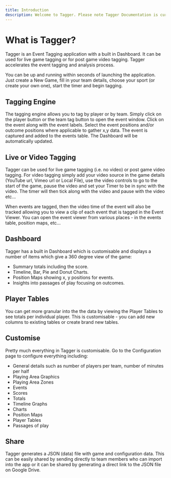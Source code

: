 ```yaml
---
title: Introduction
description: Welcome to Tagger. Please note Tagger Documentation is currently a work in progress. 
---
```


# What is Tagger?

Tagger is an Event Tagging application with a built in Dashboard. It can be used for live game tagging or for post game video tagging. Tagger accelerates the event tagging and analysis process.

You can be up and running within seconds of launching the application. Just create a New Game, fill in your team details, choose your sport (or create your own one), start the timer and begin tagging.

## Tagging Engine

The tagging engine allows you to tag by player or by team. Simply click on the player button or the team tag button to open the event window. Click on the event along with the event labels. Select the event positions and/or outcome positions where applicable to gather x,y data. The event is captured and added to the events table. The Dashboard will be automatically updated.

## Live or Video Tagging

Tagger can be used for live game tagging (i.e. no video) or post game video tagging. For video tagging simply add your video source in the game details (YouTube url, Vimeo url or Local File), use the video controls to go to the start of the game, pause the video and set your Timer to be in sync with the video. The timer will then tick along with the video and pause with the video etc...

When events are tagged, then the video time of the event will also be tracked allowing you to view a clip of each event that is tagged in the Event Viewer. You can open the event viewer from various places - in the events table, position maps, etc...

## Dashboard

Tagger has a built in Dashboard which is customisable and displays a number of items which give a 360 degree view of the game:
- Summary totals including the score.
- Timeline, Bar, Pie and Donut Charts.
- Position Maps showing x, y positions for events.
- Insights into passages of play focusing on outcomes.

## Player Tables

You can get more granular into the the data by viewing the Player Tables to see totals per individual player. This is customisable - you can add new columns to existing tables or create brand new tables.

## Customise

Pretty much everything in Tagger is customisable. Go to the Configuration page to configure everything including:
- General details such as number of players per team, number of minutes per half
- Playing Area Graphics
- Playing Area Zones
- Events
- Scores
- Totals
- Timeline Graphs
- Charts
- Position Maps
- Player Tables
- Passages of play

## Share

Tagger generates a JSON (data) file with game and configuration data. This can be easily shared by sending directly to team members who can import into the app or it can be shared by generating a direct link to the JSON file on Google Drive.